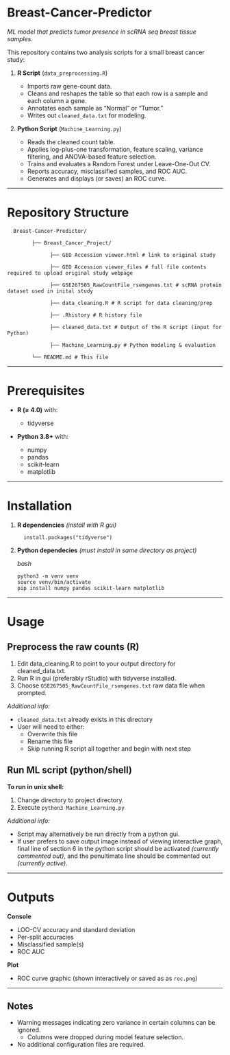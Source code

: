# Breast-Cancer-Predictor
_ML model that predicts tumor presence in scRNA seq breast tissue samples._

This repository contains two analysis scripts for a small breast cancer study:

1. **R Script** (`data_preprocessing.R`)  
   - Imports raw gene-count data.  
   - Cleans and reshapes the table so that each row is a sample and each column a gene.  
   - Annotates each sample as “Normal” or “Tumor.”  
   - Writes out `cleaned_data.txt` for modeling.

2. **Python Script** (`Machine_Learning.py`)  
   - Reads the cleaned count table.  
   - Applies log-plus-one transformation, feature scaling, variance filtering, and ANOVA-based feature selection.  
   - Trains and evaluates a Random Forest under Leave-One-Out CV.  
   - Reports accuracy, misclassified samples, and ROC AUC.  
   - Generates and displays (or saves) an ROC curve.

---

# Repository Structure

      Breast-Cancer-Predictor/
      
            ├── Breast_Cancer_Project/
            
                  ├── GEO Accession viewer.html # link to original study
                  
                  ├── GEO Accession viewer_files # full file contents required to upload original study webpage
                  
                  ├── GSE267505_RawCountFile_rsemgenes.txt # scRNA protein dataset used in inital study
                  
                  ├── data_cleaning.R # R script for data cleaning/prep
                  
                  ├── .Rhistory # R history file
                  
                  ├── cleaned_data.txt # Output of the R script (input for Python)
                  
                  ├── Machine_Learning.py # Python modeling & evaluation
            
            └── README.md # This file

---

# Prerequisites

- **R (≥ 4.0)** with:
  - tidyverse

- **Python 3.8+** with:
  - numpy  
  - pandas  
  - scikit-learn  
  - matplotlib  

---

# Installation

1. **R dependencies**
   *(install with R gui)*
   
         install.packages("tidyverse")

3. **Python dependecies**
   *(must install in same directory as project)*
   
   *bash*
   
       python3 -m venv venv
       source venv/bin/activate
       pip install numpy pandas scikit-learn matplotlib

---

# Usage
## Preprocess the raw counts (R)
   1. Edit data_cleaning.R to point to your output directory for cleaned_data.txt.
   2. Run R in gui (preferably rStudio) with tidyverse installed.
   3. Choose `GSE267505_RawCountFile_rsemgenes.txt` raw data file when prompted.

*Additional info:* 
- `cleaned_data.txt` already exists in this directory 
- User will need to either:
   - Overwrite this file
   - Rename this file
   - Skip running R script all together and begin with next step
## Run ML script (python/shell)
  **To run in unix shell:**
  
   1. Change directory to project directory.
   2. Execute `python3 Machine_Learning.py`
      
  *Additional info:* 
- Script may alternatively be run directly from a python gui.
- If user prefers to save output image instead of viewing interactive graph, final line of section 6 in the python script should be activated *(currently commented out)*, and the penultimate line should be commented out *(currently active)*.

---

# Outputs
**Console**
- LOO-CV accuracy and standard deviation
- Per-split accuracies
- Misclassified sample(s)
- ROC AUC

**Plot**
- ROC curve graphic (shown interactively or saved as as `roc.png`)

---

## Notes
- Warning messages indicating zero variance in certain columns can be ignored.
     - Columns were dropped during model feature selection.
- No additional configuration files are required.









   
